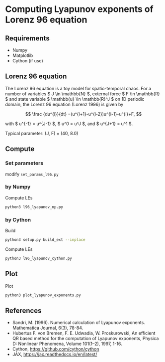 # Computing Lyapunov exponents of Lorenz 96 equation
## Requirements
- Numpy
- Matplotlib
- Cython (if use)
<!-- - JAX (if use) -->


## Lorenz 96 equation
The Lorenz 96 equation is a toy model for spatio-temporal chaos.
For a number of variables $ J \in \mathbb{N} $, external force $ F \in \mathbb{R} $ and state variable $ \mathbb{u} \in \mathbb{R}^J $ on 1D periodic domain, the Lorenz 96 equation (Lorenz 1996) is given by

$$ \frac {du^{i}}{dt} =(u^{i+1}-u^{i-2})u^{i-1}-u^{i}+F, $$

with $ u^{-1} = u^{J-1} $, $ u^0 = u^J $, and $ u^{J+1} = u^1 $.

Typical parameter: (J, F) = (40, 8.0)


## Compute
### Set parameters
modify `set_params_l96.py`

### by Numpy
Compute LEs
```sh
python3 l96_lyapunov_np.py
```

### by Cython
Build
```sh
python3 setup.py build_ext --inplace
```

Compute LEs
```sh
python3 l96_lyapunov_cython.py
```
<!-- 
### by JAX
Compute LEs
```sh
python3 l96_lyapunov_jnp.py
``` -->

## Plot
Plot
```sh
python3 plot_lyapunov_exponents.py
```

## References
- Sandri, M. (1996). Numerical calculation of Lyapunov exponents. Mathematica Journal, 6(3), 78-84.
- Hubertus F. von Bremen, F. E. Udwadia, W. Proskurowski, An efficient QR based method for the computation of Lyapunov exponents, Physica D: Nonlinear Phenomena, Volume 101(1–2), 1997, 1-16.
- Cython, https://github.com/cython/cython
- JAX, https://jax.readthedocs.io/en/latest/